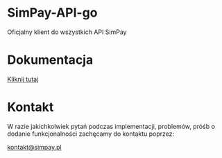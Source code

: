 # SimPay-API-go
Oficjalny klient do wszystkich API SimPay

# Dokumentacja
[Kliknij tutaj](https://docs.simpay.pl/go/?go#wstep)

# Kontakt
W razie jakichkolwiek pytań podczas implementacji, problemów, próśb o dodanie funkcjonalności zachęcamy do kontaktu poprzez:

<kontakt@simpay.pl>